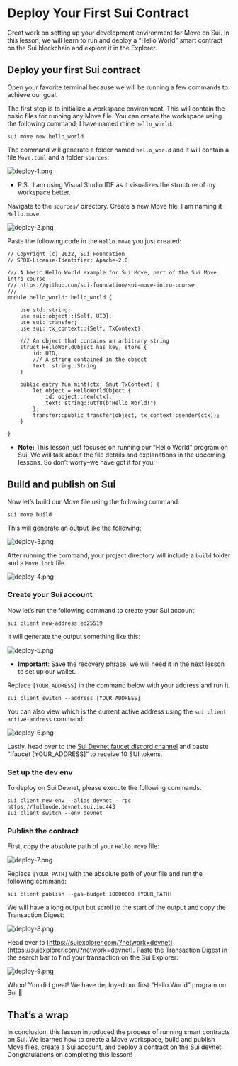 # Deploy Your First Sui Contract

Great work on setting up your development environment for Move on Sui. In this lesson, we will learn to run and deploy a “Hello World” smart contract on the Sui blockchain and explore it in the Explorer.

## Deploy your first Sui contract

Open your favorite terminal because we will be running a few commands to achieve our goal.

The first step is to initialize a workspace environment. This will contain the basic files for running any Move file. You can create the workspace using the following command; I have named mine `hello_world`:

```
sui move new hello_world
```

The command will generate a folder named `hello_world` and it will contain a file `Move.toml` and a folder `sources`:

![deploy-1.png](https://github.com/0xmetaschool/Learning-Projects/blob/main/assests_for_all/assets_for_sui_c2/Deploy%20Your%20First%20Sui%20Contract/deploy-1.png?raw=true)

- P.S.: I am using Visual Studio IDE as it visualizes the structure of my workspace better.

Navigate to the `sources/` directory. Create a new Move file. I am naming it `Hello.move`.

![deploy-2.png](https://github.com/0xmetaschool/Learning-Projects/blob/main/assests_for_all/assets_for_sui_c2/Deploy%20Your%20First%20Sui%20Contract/deploy-2.png?raw=true)

Paste the following code in the `Hello.move` you just created:

```
// Copyright (c) 2022, Sui Foundation
// SPDX-License-Identifier: Apache-2.0

/// A basic Hello World example for Sui Move, part of the Sui Move intro course:
/// https://github.com/sui-foundation/sui-move-intro-course
/// 
module hello_world::hello_world {

    use std::string;
    use sui::object::{Self, UID};
    use sui::transfer;
    use sui::tx_context::{Self, TxContext};

    /// An object that contains an arbitrary string
    struct HelloWorldObject has key, store {
        id: UID,
        /// A string contained in the object
        text: string::String
    }

    public entry fun mint(ctx: &mut TxContext) {
        let object = HelloWorldObject {
            id: object::new(ctx),
            text: string::utf8(b"Hello World!")
        };
        transfer::public_transfer(object, tx_context::sender(ctx));
    }

}
```

- **Note:** This lesson just focuses on running our “Hello World” program on Sui. We will talk about the file details and explanations in the upcoming lessons. So don’t worry–we have got it for you!

## Build and publish on Sui

Now let’s build our Move file using the following command:

```
sui move build
```

This will generate an output like the following:

![deploy-3.png](https://github.com/0xmetaschool/Learning-Projects/blob/main/assests_for_all/assets_for_sui_c2/Deploy%20Your%20First%20Sui%20Contract/deploy-3.png?raw=true)

After running the command, your project directory will include a `build` folder and a `Move.lock` file.

![deploy-4.png](https://github.com/0xmetaschool/Learning-Projects/blob/main/assests_for_all/assets_for_sui_c2/Deploy%20Your%20First%20Sui%20Contract/deploy-4.png?raw=true)

### Create your Sui account

Now let’s run the following command to create your Sui account:

```
sui client new-address ed25519
```

It will generate the output something like this:

![deploy-5.png](https://github.com/0xmetaschool/Learning-Projects/blob/main/assests_for_all/assets_for_sui_c2/Deploy%20Your%20First%20Sui%20Contract/deploy-5.png?raw=true)

- **Important**: Save the recovery phrase, we will need it in the next lesson to set up our wallet.

Replace `[YOUR_ADDRESS]` in the command below with your address and run it.

```
sui client switch --address [YOUR_ADDRESS]
```

You can also view which is the current active address using the `sui client active-address` command:

![deploy-6.png](https://github.com/0xmetaschool/Learning-Projects/blob/main/assests_for_all/assets_for_sui_c2/Deploy%20Your%20First%20Sui%20Contract/deploy-6.png?raw=true)

Lastly, head over to the [Sui Devnet faucet discord channel](https://discord.com/channels/916379725201563759/971488439931392130) and paste “!faucet [YOUR_ADDRESS]” to receive 10 SUI tokens.

### Set up the dev env

To deploy on Sui Devnet, please execute the following commands.

```
sui client new-env --alias devnet --rpc https://fullnode.devnet.sui.io:443
sui client switch --env devnet
```

### Publish the contract

First, copy the absolute path of your `Hello.move` file:

![deploy-7.png](https://github.com/0xmetaschool/Learning-Projects/blob/main/assests_for_all/assets_for_sui_c2/Deploy%20Your%20First%20Sui%20Contract/deploy-7.png?raw=true)

Replace `[YOUR_PATH]` with the absolute path of your file and run the following command:

```
sui client publish --gas-budget 10000000 [YOUR_PATH]
```

We will have a long output but scroll to the start of the output and copy the Transaction Digest:

![deploy-8.png](https://github.com/0xmetaschool/Learning-Projects/blob/main/assests_for_all/assets_for_sui_c2/Deploy%20Your%20First%20Sui%20Contract/deploy-8.png?raw=true)

Head over to [https://suiexplorer.com/?network=devnet](https://suiexplorer.com/?network=devnet). Paste the Transaction Digest in the search bar to find your transaction on the Sui Explorer:

![deploy-9.png](https://github.com/0xmetaschool/Learning-Projects/blob/main/assests_for_all/assets_for_sui_c2/Deploy%20Your%20First%20Sui%20Contract/deploy-9.png?raw=true)

Whoo! You did great! We have deployed our first “Hello World” program on Sui 🎉

## That’s a wrap

In conclusion, this lesson introduced the process of running smart contracts on Sui. We learned how to create a Move workspace, build and publish Move files, create a Sui account, and deploy a contract on the Sui devnet. Congratulations on completing this lesson!
